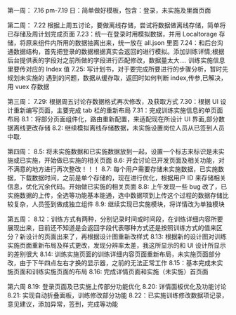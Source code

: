 第一周：
7.16 pm-7.19 日：简单做好模板，包含：登录，未实施及里面页面

第二周：
7.22 根据上周五讨论，要做离线存储，尝试将数据做离线存储，简单将已存储及周计划完成页面
7.23：统一在登录时用模拟数据，并用 Localtorage 存储，将原来组件内所用的数据抽离出来，统一放在 all.json 里面
7.24：和后台沟通数据结构，首先把登录的数据根据真实会返回的进行模拟。添加训练详情;根据后台提供表的字段对之前所做的字段进行匹配修改，数据量太大.... 训练实施信息里要传对应的 Index 值
7.25: 写计划书，对于要完成所要进行的步骤分析，暂时先规划未实施的
遇到的问题，数据从缓存取，返回时如何判断 index,传参,已解决，用 vuex 存数据

第三周：
7.29: 根据周五讨论存数据格式再次修改，及获取方式
7.30：根据 UI 设计重新编写页面，主要完成 tab 栏的重新布局
7.31：完成训练实施信息的单页面布局
8.1：将部分页面组件化，路由重新配置，来适配现在所设计 UI 界面,部分数据离线更改存储
8.2: 继续模拟离线存储数据，未实施设置岗位人员从已签到人员中取.

第四周：
8.5: 将未实施数据和已实施数据放到一起，设置一个标志来标识是未实施或已实施，开始做已实施的相关页面
8.6: 开会讨论已开发页面及相关功能，对不满意的地方进行再次整改！！！
8.7: 每个用户需要存储未实施数据，已实施数据，下载数据时间，之前是单个存储的，现在进行优化，根据用户 ID 来存储相关信息，优化冗余代码。开始做已实施的相关页面
8.8: 上午发现一些 bug 改了，已实施数据的上传，全选等功能基本能通，选中数据项到上传这个过程的数据存储比较复杂，人员签到做成独立组件
8.9: 继续实现已实施模块，将详情改为单独模块

第五周：
8.12：训练方式有两种，分别记录时间或时间段，在训练详细内容所要展现出来，目前还不知道是会返回字段代表哪种方式还是按照训练方式的值来区分？新设计的页面出来了，再根据设计图重新改样式
8.13: 根据新的设计图对训练实施页面重新布局及样式更改，发现分辨率太差，我这所显示的和 UI 设计所显示的差别很大
8.14: 训练实施页面的训练详细内容页面重新布局，未实施页面部分改，由于下午四点左右才换的显示器，之前的无法正常工作
8.15：基本完成未实施页面和训练实施页面的布局
8.16: 完成详情页面和实施（未实施）首页面

第六周
8.19: 登录页面及已实施上传部分功能优化
8.20: 详情面板优化及功能讨论
8.21: 实现自动折叠面板，训练修改部分功能
8.22：已实施训练修改数据项记录，意见建议，添加异常，签到，完成等功能
